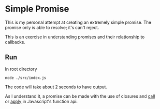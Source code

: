 # Simple Promise
This is my personal attempt at creating an extremely simple promise.
The promise only is able to resolve; it's can't reject. 

This is an exercise in understanding promises and their relationship to callbacks. 

## Run
In root directory
```
node ./src/index.js
```

The code will take about 2 seconds to have output.

As I understand it, a promise can be made with the use of closures and 
[call](https://developer.mozilla.org/en-US/docs/Web/JavaScript/Reference/Global_Objects/Function/call) 
or [apply](https://developer.mozilla.org/en-US/docs/Web/JavaScript/Reference/Global_Objects/Function/apply) in Javascript's function api. 